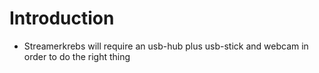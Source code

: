 # Introduction
- Streamerkrebs will require an usb-hub plus usb-stick and webcam  in order to
  do the right thing
